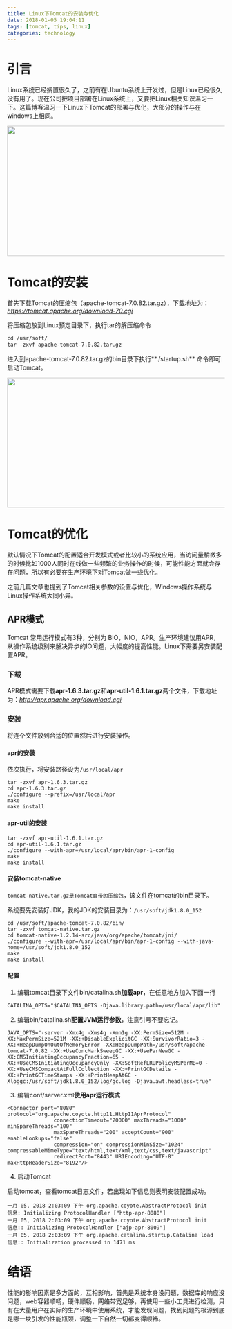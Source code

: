 ```yaml
---
title: Linux下Tomcat的安装与优化
date: 2018-01-05 19:04:11
tags: [tomcat, tips, linux]
categories: technology
---
```


# 引言

Linux系统已经搁置很久了，之前有在Ubuntu系统上开发过，但是Linux已经很久没有用了。现在公司把项目部署在Linux系统上，又要把Linux相关知识温习一下。这篇博客温习一下Linux下Tomcat的部署与优化，大部分的操作与在windows上相同。<div align=center><img width="700" height="300" src="http://on937g0jc.bkt.clouddn.com/2018-01/linux_tomcat/tomcat_linux.png" algin="center"/></div><!-- more -->

# Tomcat的安装

首先下载Tomcat的压缩包（apache-tomcat-7.0.82.tar.gz），下载地址为：*https://tomcat.apache.org/download-70.cgi*

将压缩包放到Linux预定目录下，执行tar的解压缩命令

```xml
cd /usr/soft/
tar -zxvf apache-tomcat-7.0.82.tar.gz
```

进入到apache-tomcat-7.0.82.tar.gz的bin目录下执行**./startup.sh** 命令即可启动Tomcat。

<div align=center><img width="700" height="300" src="http://on937g0jc.bkt.clouddn.com/2018-01/linux_tomcat/1.png" algin="center"/>

</div>

# Tomcat的优化

默认情况下Tomcat的配置适合开发模式或者比较小的系统应用，当访问量稍微多的时候比如1000人同时在线做一些频繁的业务操作的时候，可能性能方面就会存在问题，所以有必要在生产环境下对Tomcat做一些优化。

之前几篇文章也提到了Tomcat相关参数的设置与优化，Windows操作系统与Linux操作系统大同小异。

## APR模式

Tomcat 常用运行模式有3种，分别为 BIO，NIO，APR。生产环境建议用APR，从操作系统级别来解决异步的IO问题，大幅度的提高性能。Linux下需要另安装配置APR。

### 下载

APR模式需要下载**apr-1.6.3.tar.gz**和**apr-util-1.6.1.tar.gz**两个文件，下载地址为：*http://apr.apache.org/download.cgi*

### 安装

将连个文件放到合适的位置然后进行安装操作。

#### apr的安装

依次执行，将安装路径设为`/usr/local/apr`

```
tar -zxvf apr-1.6.3.tar.gz
cd apr-1.6.3.tar.gz
./configure --prefix=/usr/local/apr
make
make install
```

#### apr-util的安装

```
tar -zxvf apr-util-1.6.1.tar.gz
cd apr-util-1.6.1.tar.gz
./configure --with-apr=/usr/local/apr/bin/apr-1-config
make
make install
```

#### 安装tomcat-native

`tomcat-native.tar.gz是Tomcat自带的压缩包`，该文件在tomcat的bin目录下。

系统要先安装好JDK，我的JDK的安装目录为：`/usr/soft/jdk1.8.0_152`

```
cd /usr/soft/apache-tomcat-7.0.82/bin/
tar -zxvf tomcat-native.tar.gz
cd tomcat-native-1.2.14-src/java/org/apache/tomcat/jni/
./configure --with-apr=/usr/local/apr/bin/apr-1-config --with-java-home=/usr/soft/jdk1.8.0_152
make
make install
```

#### 配置

1.  编辑tomcat目录下文件bin/catalina.sh**加载apr**，在任意地方加入下面一行

```xml
CATALINA_OPTS="$CATALINA_OPTS -Djava.library.path=/usr/local/apr/lib"
```

2.  编辑bin/catalina.sh**配置JVM运行参数**，注意引号不要忘记。

```
JAVA_OPTS="-server -Xmx4g -Xms4g -Xmn1g -XX:PermSize=512M -XX:MaxPermSize=521M -XX:+DisableExplicitGC -XX:SurvivorRatio=3 -XX:+HeapDumpOnOutOfMemoryError -XX:HeapDumpPath=/usr/soft/apache-tomcat-7.0.82 -XX:+UseConcMarkSweepGC -XX:+UseParNewGC -XX:CMSInitiatingOccupancyFraction=65 -XX:+UseCMSInitiatingOccupancyOnly -XX:SoftRefLRUPolicyMSPerMB=0 -XX:+UseCMSCompactAtFullCollection -XX:+PrintGCDetails -XX:+PrintGCTimeStamps -XX:+PrintHeapAtGC -Xloggc:/usr/soft/jdk1.8.0_152/log/gc.log -Djava.awt.headless=true"
```

3. 编辑conf/server.xml**使用apr运行模式**

```
<Connector port="8080" protocol="org.apache.coyote.http11.Http11AprProtocol"
               connectionTimeout="20000" maxThreads="1000" minSpareThreads="100"
			   maxSpareThreads="200" acceptCount="900" enableLookups="false"
			   compression="on" compressionMinSize="1024" compressableMimeType="text/html,text/xml,text/css,text/javascript"
               redirectPort="8443" URIEncoding="UTF-8" maxHttpHeaderSize="8192"/>
```

4. 启动Tomcat

启动tomcat，查看tomcat日志文件，若出现如下信息则表明安装配置成功。

```
一月 05, 2018 2:03:09 下午 org.apache.coyote.AbstractProtocol init
信息: Initializing ProtocolHandler ["http-apr-8080"]
一月 05, 2018 2:03:09 下午 org.apache.coyote.AbstractProtocol init
信息:: Initializing ProtocolHandler ["ajp-apr-8009"]
一月 05, 2018 2:03:09 下午 org.apache.catalina.startup.Catalina load
信息:: Initialization processed in 1471 ms
```

# 结语

性能的影响因素是多方面的，互相影响，首先是系统本身没问题，数据库的响应没问题，web容器顺畅，硬件顺畅，网络带宽足够，再使用一些小工具进行检测，只有在大量用户在实际的生产环境中使用系统，才能发现问题，找到问题的根源到底是哪一块引发的性能瓶颈，调整一下自然一切都变得顺畅。